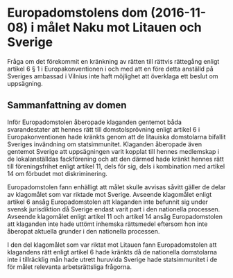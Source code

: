 # Europadomstolens dom (2016-11-08) i målet Naku mot Litauen och Sverige

Fråga om det förekommit en kränkning av rätten till rättvis rättegång enligt artikel 6 § 1 i Europakonventionen i och med att en före detta anställd på Sveriges ambassad i Vilnius inte haft möjlighet att överklaga ett beslut om uppsägning.


## Sammanfattning av domen

Inför Europadomstolen åberopade klaganden gentemot båda svarandestater att hennes rätt till domstolsprövning enligt artikel 6 i Europakonventionen hade kränkts genom att de litauiska domstolarna bifallit Sveriges invändning om statsimmunitet. Klaganden åberopade även gentemot Sverige att uppsägningen varit kopplat till hennes medlemskap i de lokalanställdas fackförening och att den därmed hade kränkt hennes rätt till föreningsfrihet enligt artikel 11, dels för sig, dels i kombination med artikel 14 om förbudet mot diskriminering.

Europadomstolen fann enhälligt att målet skulle avvisas såvitt gäller de delar av klagomålet som var riktade mot Sverige. Avseende klagomålet enligt artikel 6 ansåg Europadomstolen att klaganden inte befunnit sig under svensk jurisdiktion då Sverige endast varit part i den nationella processen. Avseende klagomålet enligt artikel 11 och artikel 14 ansåg Europadomstolen att klaganden inte hade uttömt inhemska rättsmedel eftersom hon inte åberopat aktuella grunder i den nationella processen.

I den del klagomålet som var riktat mot Litauen fann Europadomstolen att klagandens rätt enligt artikel 6 hade kränkts då de nationella domstolarna inte i tillräcklig mån hade utrett huruvida Sverige hade statsimmunitet i de för målet relevanta arbetsrättsliga frågorna.
